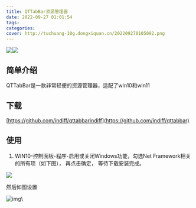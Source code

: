 ```yaml
---
title: QTTabBar资源管理器
date: 2022-09-27 01:01:54
tags:
categories:
cover: http://tuchuang-10g.dongxiquan.cn/202209270105092.png
---
```

![](http://tuchuang-10g.dongxiquan.cn/202209270105092.png)![](http://tuchuang-10g.dongxiquan.cn/202209270105092.png)

## 简单介绍

QTTabBar是一款非常轻便的资源管理器，适配了win10和win11

## 下载

[https://github.com/indiff/qttabbarindiff](https://github.com/indiff/qttabbar)

## 使用

1. WIN10-控制面板-程序-启用或关闭Windows功能，勾选Net Framework相关的所有项（如下图）， 再点击确定， 等待下载安装完成。

![](http://tuchuang-10g.dongxiquan.cn/202209270111821.jpg)

然后如图设置

![img](https://tuchuang-10g.dongxiquan.cn/202209270112896.png)\
